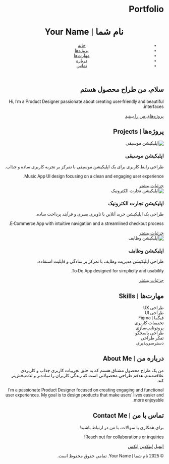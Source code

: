 # Portfolio
<!DOCTYPE html>
<html lang="fa" dir="rtl"> 
<head>
  <meta charset="UTF-8">
  <meta name="viewport" content="width=device-width, initial-scale=1.0">
  <title>پورتفولیو طراح محصول</title>
  <script src="https://cdn.tailwindcss.com"></script>
  <style>
    body { font-family: 'Vazir', 'Roboto', sans-serif; }
    @font-face {
      font-family: 'Vazir';
      src: url('https://cdn.fontcdn.ir/Font/Persian/Vazir/Vazir.woff') format('woff');
    }
  </style>
</head>
<body class="bg-gray-100 text-gray-800">
  <!-- Header -->
  <header class="bg-white shadow sticky top-0 z-10">
    <div class="container mx-auto px-4 py-4 flex justify-between items-center">
      <h1 class="text-2xl font-bold text-blue-600">نام شما | Your Name</h1>
      <nav>
        <ul class="flex space-x-4 space-x-reverse">
          <li><a href="#home" class="hover:text-blue-600">خانه</a></li>
          <li><a href="#projects" class="hover:text-blue-600">پروژه‌ها</a></li>
          <li><a href="#skills" class="hover:text-blue-600">مهارت‌ها</a></li>
          <li><a href="#about" class="hover:text-blue-600">درباره</a></li>
          <li><a href="#contact" class="hover:text-blue-600">تماس</a></li>
        </ul>
      </nav>
    </div>
  </header>

  <!-- Hero Section -->
  <section id="home" class="bg-blue-600 text-white py-20">
    <div class="container mx-auto px-4 text-center">
      <h2 class="text-4xl font-bold mb-4">سلام، من طراح محصول هستم</h2>
      <p class="text-xl mb-6">Hi, I'm a Product Designer passionate about creating user-friendly and beautiful interfaces.</p>
      <a href="#projects" class="bg-white text-blue-600 px-6 py-3 rounded-lg hover:bg-gray-200">پروژه‌های من را ببینید</a>
    </div>
  </section>

  <!-- Projects Section -->
  <section id="projects" class="py-16">
    <div class="container mx-auto px-4">
      <h2 class="text-3xl font-bold text-center mb-12">پروژه‌ها | Projects</h2>
      <div class="grid grid-cols-1 md:grid-cols-2 lg:grid-cols-3 gap-8">
        <!-- Project 1 -->
        <div class="bg-white rounded-lg shadow-lg overflow-hidden">
          <img src="https://via.placeholder.com/400x200?text=Music+App" alt="اپلیکیشن موسیقی" class="w-full h-48 object-cover">
          <div class="p-6">
            <h3 class="text-xl font-bold mb-2">اپلیکیشن موسیقی</h3>
            <p class="text-gray-600 mb-4">طراحی رابط کاربری برای یک اپلیکیشن موسیقی با تمرکز بر تجربه کاربری ساده و جذاب.</p>
            <p class="text-gray-600 mb-4">Music App UI design focusing on a clean and engaging user experience.</p>
            <a href="#" class="text-blue-600 hover:underline">جزئیات بیشتر</a>
          </div>
        </div>
        <!-- Project 2 -->
        <div class="bg-white rounded-lg shadow-lg overflow-hidden">
          <img src="https://via.placeholder.com/400x200?text=E-Commerce+App" alt="اپلیکیشن تجارت الکترونیک" class="w-full h-48 object-cover">
          <div class="p-6">
            <h3 class="text-xl font-bold mb-2">اپلیکیشن تجارت الکترونیک</h3>
            <p class="text-gray-600 mb-4">طراحی یک اپلیکیشن خرید آنلاین با ناوبری بصری و فرآیند پرداخت ساده.</p>
            <p class="text-gray-600 mb-4">E-Commerce App with intuitive navigation and a streamlined checkout process.</p>
            <a href="#" class="text-blue-600 hover:underline">جزئیات بیشتر</a>
          </div>
        </div>
        <!-- Project 3 -->
        <div class="bg-white rounded-lg shadow-lg overflow-hidden">
          <img src="https://via.placeholder.com/400x200?text=To-Do+App" alt="اپلیکیشن وظایف" class="w-full h-48 object-cover">
          <div class="p-6">
            <h3 class="text-xl font-bold mb-2">اپلیکیشن وظایف</h3>
            <p class="text-gray-600 mb-4">طراحی اپلیکیشن مدیریت وظایف با تمرکز بر سادگی و قابلیت استفاده.</p>
            <p class="text-gray-600 mb-4">To-Do App designed for simplicity and usability.</p>
            <a href="#" class="text-blue-600 hover:underline">جزئیات بیشتر</a>
          </div>
        </div>
      </div>
    </div>
  </section>

  <!-- Skills Section -->
  <section id="skills" class="bg-gray-200 py-16">
    <div class="container mx-auto px-4">
      <h2 class="text-3xl font-bold text-center mb-12">مهارت‌ها | Skills</h2>
      <div class="grid grid-cols-2 md:grid-cols-4 gap-4 text-center">
        <div class="bg-white p-4 rounded-lg shadow">طراحی UX</div>
        <div class="bg-white p-4 rounded-lg shadow">طراحی UI</div>
        <div class="bg-white p-4 rounded-lg shadow">فیگما | Figma</div>
        <div class="bg-white p-4 rounded-lg shadow">تحقیقات کاربری</div>
        <div class="bg-white p-4 rounded-lg shadow">پروتوتایپ‌سازی</div>
        <div class="bg-white p-4 rounded-lg shadow">طراحی پاسخگو</div>
        <div class="bg-white p-4 rounded-lg shadow">تفکر طراحی</div>
        <div class="bg-white p-4 rounded-lg shadow">دسترسی‌پذیری</div>
      </div>
    </div>
  </section>

  <!-- About Section -->
  <section id="about" class="py-16">
    <div class="container mx-auto px-4 text-center">
      <h2 class="text-3xl font-bold mb-12">درباره من | About Me</h2>
      <p class="text-lg mb-4">من یک طراح محصول مشتاق هستم که به خلق تجربیات کاربری جذاب و کاربردی علاقه‌مندم. هدفم طراحی محصولاتی است که زندگی کاربران را ساده‌تر و لذت‌بخش‌تر کند.</p>
      <p class="text-lg">I’m a passionate Product Designer focused on creating engaging and functional user experiences. My goal is to design products that make users’ lives easier and more enjoyable.</p>
    </div>
  </section>

  <!-- Contact Section -->
  <section id="contact" class="bg-blue-600 text-white py-16">
    <div class="container mx-auto px-4 text-center">
      <h2 class="text-3xl font-bold mb-12">تماس با من | Contact Me</h2>
      <p class="text-lg mb-6">برای همکاری یا سوالات، با من در ارتباط باشید!</p>
      <p class="text-lg mb-6">Reach out for collaborations or inquiries!</p>
      <div class="flex justify-center space-x-4 space-x-reverse">
        <a href="mailto:your.email@example.com" class="bg-white text-blue-600 px-4 py-2 rounded-lg hover:bg-gray-200">ایمیل</a>
        <a href="https://linkedin.com" class="bg-white text-blue-600 px-4 py-2 rounded-lg hover:bg-gray-200">لینکدین</a>
        <a href="https://x.com" class="bg-white text-blue-600 px-4 py-2 rounded-lg hover:bg-gray-200">ایکس</a>
      </div>
    </div>
  </section>

  <!-- Footer -->
  <footer class="bg-gray-800 text-white py-4">
    <div class="container mx-auto px-4 text-center">
      <p>&copy; 2025 نام شما | Your Name. تمامی حقوق محفوظ است.</p>
    </div>
  </footer>
</body>
</html>
